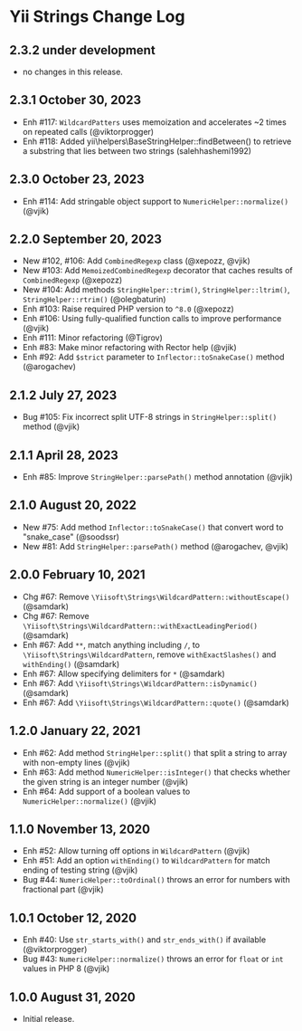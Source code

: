 # Yii Strings Change Log

## 2.3.2 under development

- no changes in this release.

## 2.3.1 October 30, 2023

- Enh #117: `WildcardPatters` uses memoization and accelerates ~2 times on repeated calls (@viktorprogger)
- Enh #118: Added yii\helpers\BaseStringHelper::findBetween() to retrieve a substring that lies between two strings (salehhashemi1992)

## 2.3.0 October 23, 2023

- Enh #114: Add stringable object support to `NumericHelper::normalize()` (@vjik)

## 2.2.0 September 20, 2023

- New #102, #106: Add `CombinedRegexp` class (@xepozz, @vjik)
- New #103: Add `MemoizedCombinedRegexp` decorator that caches results of `CombinedRegexp` (@xepozz)
- New #104: Add methods `StringHelper::trim()`, `StringHelper::ltrim()`, `StringHelper::rtrim()` (@olegbaturin)
- Enh #103: Raise required PHP version to `^8.0` (@xepozz)
- Enh #106: Using fully-qualified function calls to improve performance (@vjik)
- Enh #111: Minor refactoring (@Tigrov)
- Enh #83: Make minor refactoring with Rector help (@vjik)
- Enh #92: Add `$strict` parameter to `Inflector::toSnakeCase()` method (@arogachev)

## 2.1.2 July 27, 2023

- Bug #105: Fix incorrect split UTF-8 strings in `StringHelper::split()` method (@vjik)

## 2.1.1 April 28, 2023

- Enh #85: Improve `StringHelper::parsePath()` method annotation (@vjik)

## 2.1.0 August 20, 2022

- New #75: Add method `Inflector::toSnakeCase()` that convert word to "snake_case" (@soodssr)
- New #81: Add `StringHelper::parsePath()` method (@arogachev, @vjik)

## 2.0.0 February 10, 2021

- Chg #67: Remove `\Yiisoft\Strings\WildcardPattern::withoutEscape()` (@samdark)
- Chg #67: Remove `\Yiisoft\Strings\WildcardPattern::withExactLeadingPeriod()` (@samdark)
- Enh #67: Add `**`, match anything including `/`, to `\Yiisoft\Strings\WildcardPattern`, remove `withExactSlashes()` and `withEnding()` (@samdark)
- Enh #67: Allow specifying delimiters for `*` (@samdark)
- Enh #67: Add `\Yiisoft\Strings\WildcardPattern::isDynamic()` (@samdark)
- Enh #67: Add `\Yiisoft\Strings\WildcardPattern::quote()` (@samdark)

## 1.2.0 January 22, 2021

- Enh #62: Add method `StringHelper::split()` that split a string to array with non-empty lines (@vjik)
- Enh #63: Add method `NumericHelper::isInteger()` that checks whether the given string is an integer number (@vjik)
- Enh #64: Add support of a boolean values to `NumericHelper::normalize()` (@vjik)

## 1.1.0 November 13, 2020

- Enh #52: Allow turning off options in `WildcardPattern` (@vjik)
- Enh #51: Add an option `withEnding()` to `WildcardPattern` for match ending of testing string (@vjik)
- Bug #44: `NumericHelper::toOrdinal()` throws an error for numbers with fractional part (@vjik)

## 1.0.1 October 12, 2020

- Enh #40: Use `str_starts_with()` and `str_ends_with()` if available (@viktorprogger)
- Bug #43: `NumericHelper::normalize()` throws an error for `float` or `int` values in PHP 8 (@vjik)

## 1.0.0 August 31, 2020

- Initial release.
